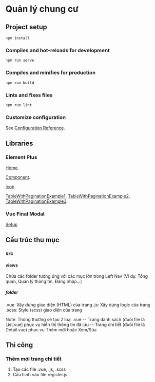 # Quản lý chung cư

## Project setup

```
npm install
```

### Compiles and hot-reloads for development

```
npm run serve
```

### Compiles and minifies for production

```
npm run build
```

### Lints and fixes files

```
npm run lint
```

### Customize configuration

See [Configuration Reference](https://cli.vuejs.org/config/).

## Libraries

### Element Plus

[Home](https://element-plus.org/).

[Component](https://element-plus.org/en-US/component/button.html).

[Icon](https://element-plus.org/en-US/component/icon.html#icon-collection).

[TableWithPaginationExample1](https://laracasts.com/discuss/channels/vue/element-ui-table-combine-pagination-and-search).
[TableWithPaginationExample2](https://codesandbox.io/s/vue-element-ui-table-pagination-3v4n2).
[TableWithPaginationExample3](https://vuejsexamples.com/table-and-pagination-components-of-element-ui-together-with-vue-2-x/).

### Vue Final Modal

[Setup](https://v3.vue-final-modal.org/setup)

## Cấu trúc thu mục

### src

#### views

Chứa các folder tương ứng với các mục lớn trong Left Nav (Ví dụ: Tổng quan, Quản lý thông tin, Đăng nhập...)

##### folder

.vue: Xây dựng giao diện (HTML) của trang
.js: Xây dựng logic của trang
.scss: Style (scss) giao diện của trang

Note: Thông thường sẽ tạo 2 loại .vue
-- Trang danh sách (đuôi file là List.vue) phục vụ hiển thị thông tin đã lưu
-- Trang chi tiết (đuôi file là Detail.vue) phục vụ Thêm mới hoặc Xem/Sửa

## Thi công

### Thêm mới trang chi tiết

1. Tạo các file .vue, .js, .scss
2. Cấu hình vào file register.js
